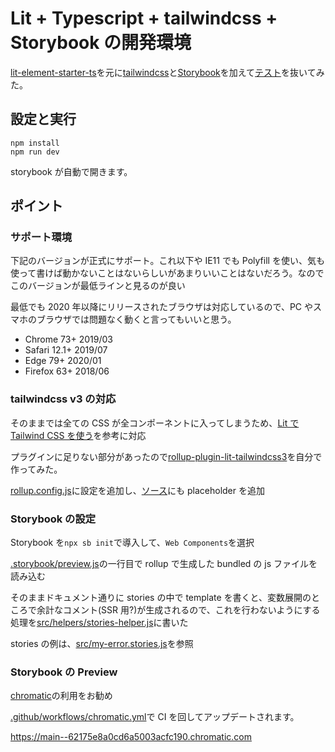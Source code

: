 # Lit + Typescript + tailwindcss + Storybook の開発環境

[lit-element-starter-ts](https://github.com/lit/lit-element-starter-ts)を元に[tailwindcss](https://tailwindcss.com)と[Storybook](https://storybook.js.org)を加えて[テスト](https://github.com/lit/lit-element-starter-ts/blob/main/src/test/my-element_test.ts)を抜いてみた。

## 設定と実行

```
npm install
npm run dev
```

storybook が自動で開きます。



## ポイント

### サポート環境

下記のバージョンが正式にサポート。これ以下や IE11 でも Polyfill を使い、気も使って書けば動かないことはないらしいがあまりいいことはないだろう。なのでこのバージョンが最低ラインと見るのが良い

最低でも 2020 年以降にリリースされたブラウザは対応しているので、PC やスマホのブラウザでは問題なく動くと言ってもいいと思う。

- Chrome 73+ 2019/03
- Safari 12.1+ 2019/07
- Edge 79+ 2020/01
- Firefox 63+ 2018/06

### tailwindcss v3 の対応

そのままでは全ての CSS が全コンポーネントに入ってしまうため、[Lit で Tailwind CSS を使う](https://zenn.dev/takanorip/scraps/490a85916942cb)を参考に対応

プラグインに足りない部分があったので[rollup-plugin-lit-tailwindcss3](https://www.npmjs.com/package/rollup-plugin-lit-tailwindcss3)を自分で作ってみた。



[rollup.config.js](https://github.com/masuidrive/lit-element-starter-ts-tailwind/blob/main/rollup.config.js)に設定を追加し、[ソース](https://github.com/masuidrive/lit-element-starter-ts-tailwind/blob/main/src/my-error.ts)にも placeholder を追加

### Storybook の設定

Storybook を`npx sb init`で導入して、`Web Components`を選択

[.storybook/preview.js](https://github.com/masuidrive/lit-element-starter-ts-tailwind/blob/main/.storybook/preview.js)の一行目で rollup で生成した bundled の js ファイルを読み込む

そのままドキュメント通りに stories の中で template を書くと、変数展開のところで余計なコメント(SSR 用?)が生成されるので、これを行わないようにする処理を[src/helpers/stories-helper.js](https://github.com/masuidrive/lit-element-starter-ts-tailwind/blob/main/src/helpers/stories-helper.js)に書いた

stories の例は、[src/my-error.stories.js](https://github.com/masuidrive/lit-element-starter-ts-tailwind/blob/src/main/my-error.stories.js)を参照

### Storybook の Preview

[chromatic](https://www.chromatic.com/)の利用をお勧め

[.github/workflows/chromatic.yml](https://github.com/masuidrive/lit-element-starter-ts-tailwind/blob/main/.github/workflows/chromatic.yml)で CI を回してアップデートされます。

https://main--62175e8a0cd6a5003acfc190.chromatic.com
